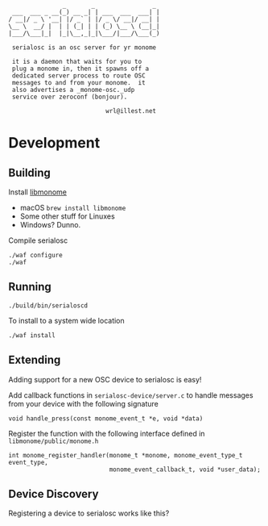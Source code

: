                    _       _                _
     ___  ___ _ __(_) __ _| | ___  ___  ___| |
    / __|/ _ \ '__| |/ _` | |/ _ \/ __|/ __| |
    \__ \  __/ |  | | (_| | | (_) \__ \ (__|_|
    |___/\___|_|  |_|\__,_|_|\___/|___/\___(_)

     serialosc is an osc server for yr monome

     it is a daemon that waits for you to
     plug a monome in, then it spawns off a
     dedicated server process to route OSC
     messages to and from your monome.  it
     also advertises a _monome-osc._udp
     service over zeroconf (bonjour).

                               wrl@illest.net



# Development

## Building

Install [libmonome](https://github.com/monome/libmonome)

* macOS `brew install libmonome`
* Some other stuff for Linuxes
* Windows? Dunno.

Compile serialosc

```
./waf configure
./waf
```

## Running

```
./build/bin/serialoscd
```

To install to a system wide location

`./waf install`

## Extending

Adding support for a new OSC device to serialosc is easy!

Add callback functions in `serialosc-device/server.c` to handle messages from your device with the following signature

```
void handle_press(const monome_event_t *e, void *data)
```

Register the function with the following interface defined in `libmonome/public/monome.h`

```
int monome_register_handler(monome_t *monome, monome_event_type_t event_type,
                            monome_event_callback_t, void *user_data);
```

## Device Discovery

Registering a device to serialosc works like this?

